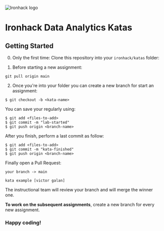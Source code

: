 
![Ironhack logo](https://i.imgur.com/1QgrNNw.png)

# Ironhack Data Analytics Katas

## Getting Started

0. Only the first time: Clone this repository into your `ironhack/katas` folder:

1. Before starting a new assignment: 

````
git pull origin main
``````

2. Once you're into your folder you can create a new branch for start an assignment:

```
$ git checkout -b <kata-name>
```

You can save your regularly using:

```
$ git add <files-to-add>
$ git commit -m "lab-started"
$ git push origin <branch-name>
```

After you finish, perform a last commit as follow:

```
$ git add <files-to-add>
$ git commit -m "kata-finished"
$ git push origin <branch-name>
```

Finally open a Pull Request:

```
your branch -> main
```

```
kata example [victor galan]
```

The instructional team will review your branch and will merge the winner one.

**To work on the subsequent assignments**, create a new branch for every new assignment.

### Happy coding!